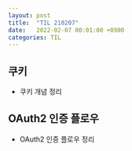 ```yaml
---
layout: post
title:  "TIL 210207"
date:   2022-02-07 00:01:00 +0900
categories: TIL
---
```


## 쿠키
- 쿠키 개념 정리

## OAuth2 인증 플로우 
- OAuth2 인증 플로우 정리
